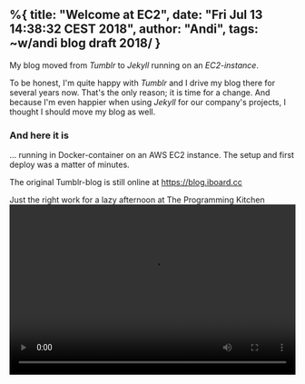 %{
title:  "Welcome at EC2",
date:   "Fri Jul 13 14:38:32 CEST 2018",
author: "Andi",
tags: ~w/andi blog draft 2018/
}
---

My blog moved from _Tumblr_ to _Jekyll_ running on an _EC2-instance_.

To be honest, I'm quite happy with _Tumblr_ and I drive my blog there for
several years now. That's the only reason; it is time for a change. And
because I'm even happier when using _Jekyll_ for our company's projects,
I thought I should move my blog as well.

### And here it is

... running in Docker-container on an AWS EC2 instance. The setup and 
first deploy was a matter of minutes.

The original Tumblr-blog is still online at https://blog.iboard.cc

Just the right work for a lazy afternoon at The Programming Kitchen
<video width="100%" height="300px" src="https://www.iboard.cc/assets/posts/2018/2018-07-13-Welcome-Post-001.mp4"> Sorry, your browser doesn't support video. </video>



